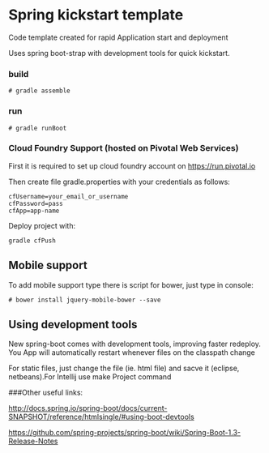 # Spring kickstart template
Code template created for rapid Application start and deployment

Uses spring boot-strap with development tools for quick kickstart.

### build

```
# gradle assemble
```

### run

```
# gradle runBoot
```

### Cloud Foundry Support (hosted on Pivotal Web Services)
First it is required to set up cloud foundry account on https://run.pivotal.io

Then create file gradle.properties with your credentials as follows:

```
cfUsername=your_email_or_username
cfPassword=pass
cfApp=app-name
```

Deploy project with:

 ```
 gradle cfPush
 ```

## Mobile support
To add mobile support type there is script for bower, just type in console:

```
# bower install jquery-mobile-bower --save
```

## Using development tools
New spring-boot comes with development tools, improving faster redeploy.
You App will automatically restart whenever files on the classpath change

For static files, just change the file (ie. html file) and sacve it (eclipse, netbeans).For Intellij use make Project command

###Other useful links:

http://docs.spring.io/spring-boot/docs/current-SNAPSHOT/reference/htmlsingle/#using-boot-devtools

https://github.com/spring-projects/spring-boot/wiki/Spring-Boot-1.3-Release-Notes
